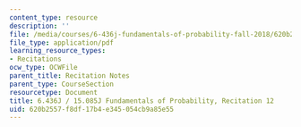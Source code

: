 ```yaml
---
content_type: resource
description: ''
file: /media/courses/6-436j-fundamentals-of-probability-fall-2018/620b2557f8df17b4e345054cb9a85e55_MIT6_436JF18_rec12.pdf
file_type: application/pdf
learning_resource_types:
- Recitations
ocw_type: OCWFile
parent_title: Recitation Notes
parent_type: CourseSection
resourcetype: Document
title: 6.436J / 15.085J Fundamentals of Probability, Recitation 12
uid: 620b2557-f8df-17b4-e345-054cb9a85e55
---
```

